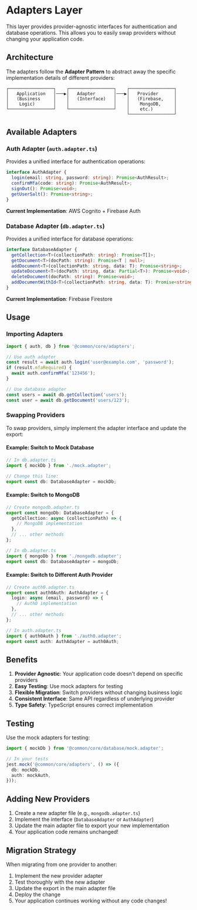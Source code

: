 # Adapters Layer

This layer provides provider-agnostic interfaces for authentication and database operations. This allows you to easily swap providers without changing your application code.

## Architecture

The adapters follow the **Adapter Pattern** to abstract away the specific implementation details of different providers:

```
┌─────────────────┐    ┌─────────────────┐    ┌─────────────────┐
│   Application   │───▶│   Adapter       │───▶│   Provider      │
│   (Business     │    │   (Interface)   │    │   (Firebase,    │
│    Logic)       │    │                 │    │    MongoDB,     │
└─────────────────┘    └─────────────────┘    │    etc.)        │
                                              └─────────────────┘
```

## Available Adapters

### Auth Adapter (`auth.adapter.ts`)

Provides a unified interface for authentication operations:

```typescript
interface AuthAdapter {
  login(email: string, password: string): Promise<AuthResult>;
  confirmMfa(code: string): Promise<AuthResult>;
  signOut(): Promise<void>;
  getUserSalt(): Promise<string>;
}
```

**Current Implementation**: AWS Cognito + Firebase Auth

### Database Adapter (`db.adapter.ts`)

Provides a unified interface for database operations:

```typescript
interface DatabaseAdapter {
  getCollection<T>(collectionPath: string): Promise<T[]>;
  getDocument<T>(docPath: string): Promise<T | null>;
  addDocument<T>(collectionPath: string, data: T): Promise<string>;
  updateDocument<T>(docPath: string, data: Partial<T>): Promise<void>;
  deleteDocument(docPath: string): Promise<void>;
  addDocumentWithId<T>(collectionPath: string, data: T): Promise<string>;
}
```

**Current Implementation**: Firebase Firestore

## Usage

### Importing Adapters

```typescript
import { auth, db } from '@common/core/adapters';

// Use auth adapter
const result = await auth.login('user@example.com', 'password');
if (result.mfaRequired) {
  await auth.confirmMfa('123456');
}

// Use database adapter
const users = await db.getCollection('users');
const user = await db.getDocument('users/123');
```

### Swapping Providers

To swap providers, simply implement the adapter interface and update the export:

#### Example: Switch to Mock Database

```typescript
// In db.adapter.ts
import { mockDb } from './mock.adapter';

// Change this line:
export const db: DatabaseAdapter = mockDb;
```

#### Example: Switch to MongoDB

```typescript
// Create mongodb.adapter.ts
export const mongoDb: DatabaseAdapter = {
  getCollection: async (collectionPath) => {
    // MongoDB implementation
  },
  // ... other methods
};

// In db.adapter.ts
import { mongoDb } from './mongodb.adapter';
export const db: DatabaseAdapter = mongoDb;
```

#### Example: Switch to Different Auth Provider

```typescript
// Create auth0.adapter.ts
export const auth0Auth: AuthAdapter = {
  login: async (email, password) => {
    // Auth0 implementation
  },
  // ... other methods
};

// In auth.adapter.ts
import { auth0Auth } from './auth0.adapter';
export const auth: AuthAdapter = auth0Auth;
```

## Benefits

1. **Provider Agnostic**: Your application code doesn't depend on specific providers
2. **Easy Testing**: Use mock adapters for testing
3. **Flexible Migration**: Switch providers without changing business logic
4. **Consistent Interface**: Same API regardless of underlying provider
5. **Type Safety**: TypeScript ensures correct implementation

## Testing

Use the mock adapters for testing:

```typescript
import { mockDb } from '@common/core/database/mock.adapter';

// In your tests
jest.mock('@common/core/adapters', () => ({
  db: mockDb,
  auth: mockAuth,
}));
```

## Adding New Providers

1. Create a new adapter file (e.g., `mongodb.adapter.ts`)
2. Implement the interface (`DatabaseAdapter` or `AuthAdapter`)
3. Update the main adapter file to export your new implementation
4. Your application code remains unchanged!

## Migration Strategy

When migrating from one provider to another:

1. Implement the new provider adapter
2. Test thoroughly with the new adapter
3. Update the export in the main adapter file
4. Deploy the change
5. Your application continues working without any code changes! 